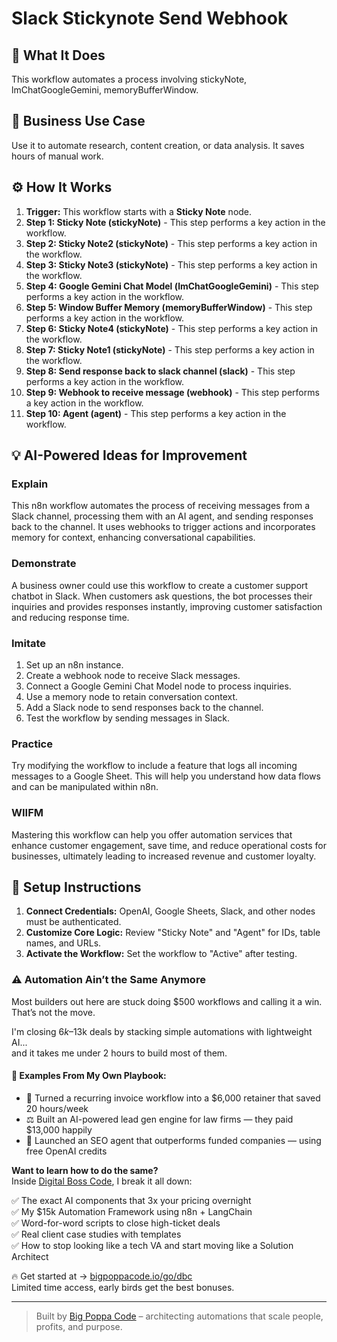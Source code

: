 # Slack Stickynote Send Webhook

## 🚀 What It Does
This workflow automates a process involving stickyNote, lmChatGoogleGemini, memoryBufferWindow.

## 💼 Business Use Case
Use it to automate research, content creation, or data analysis. It saves hours of manual work.

## ⚙️ How It Works
1.  **Trigger:** This workflow starts with a **Sticky Note** node.
2. **Step 1: Sticky Note (stickyNote)** - This step performs a key action in the workflow.
3. **Step 2: Sticky Note2 (stickyNote)** - This step performs a key action in the workflow.
4. **Step 3: Sticky Note3 (stickyNote)** - This step performs a key action in the workflow.
5. **Step 4: Google Gemini Chat Model (lmChatGoogleGemini)** - This step performs a key action in the workflow.
6. **Step 5: Window Buffer Memory (memoryBufferWindow)** - This step performs a key action in the workflow.
7. **Step 6: Sticky Note4 (stickyNote)** - This step performs a key action in the workflow.
8. **Step 7: Sticky Note1 (stickyNote)** - This step performs a key action in the workflow.
9. **Step 8: Send response back to slack channel (slack)** - This step performs a key action in the workflow.
10. **Step 9: Webhook to receive message (webhook)** - This step performs a key action in the workflow.
11. **Step 10: Agent (agent)** - This step performs a key action in the workflow.

## 💡 AI-Powered Ideas for Improvement
### Explain
This n8n workflow automates the process of receiving messages from a Slack channel, processing them with an AI agent, and sending responses back to the channel. It uses webhooks to trigger actions and incorporates memory for context, enhancing conversational capabilities.

### Demonstrate
A business owner could use this workflow to create a customer support chatbot in Slack. When customers ask questions, the bot processes their inquiries and provides responses instantly, improving customer satisfaction and reducing response time.

### Imitate
1. Set up an n8n instance.
2. Create a webhook node to receive Slack messages.
3. Connect a Google Gemini Chat Model node to process inquiries.
4. Use a memory node to retain conversation context.
5. Add a Slack node to send responses back to the channel.
6. Test the workflow by sending messages in Slack.

### Practice
Try modifying the workflow to include a feature that logs all incoming messages to a Google Sheet. This will help you understand how data flows and can be manipulated within n8n.

### WIIFM
Mastering this workflow can help you offer automation services that enhance customer engagement, save time, and reduce operational costs for businesses, ultimately leading to increased revenue and customer loyalty.

## 🔧 Setup Instructions
1. **Connect Credentials:** OpenAI, Google Sheets, Slack, and other nodes must be authenticated.
2. **Customize Core Logic:** Review "Sticky Note" and "Agent" for IDs, table names, and URLs.
3. **Activate the Workflow:** Set the workflow to "Active" after testing.

### ⚠️ Automation Ain’t the Same Anymore

Most builders out here are stuck doing $500 workflows and calling it a win.  
That’s not the move.  

I'm closing $6k–$13k deals by stacking simple automations with lightweight AI...  
and it takes me under 2 hours to build most of them.

#### 🧠 Examples From My Own Playbook:
- 🔁 Turned a recurring invoice workflow into a $6,000 retainer that saved 20 hours/week  
- ⚖️ Built an AI-powered lead gen engine for law firms — they paid $13,000 happily  
- 🚀 Launched an SEO agent that outperforms funded companies — using free OpenAI credits  

**Want to learn how to do the same?**  
Inside [Digital Boss Code](https://bigpoppacode.io/go/dbc), I break it all down:

✅ The exact AI components that 3x your pricing overnight  
✅ My $15k Automation Framework using n8n + LangChain  
✅ Word-for-word scripts to close high-ticket deals  
✅ Real client case studies with templates  
✅ How to stop looking like a tech VA and start moving like a Solution Architect  

🔥 Get started at → [bigpoppacode.io/go/dbc](https://bigpoppacode.io/go/dbc)  
Limited time access, early birds get the best bonuses.

---
> Built by [Big Poppa Code](https://bigpoppacode.io) – architecting automations that scale people, profits, and purpose.
